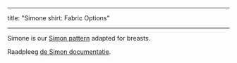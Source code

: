 - - -
title: "Simone shirt: Fabric Options"
- - -

<Note>

Simone is our [Simon pattern](/designs/simon/) adapted for breasts.

Raadpleeg [de Simon documentatie](/docs/patterns/simon/).

</Note>
